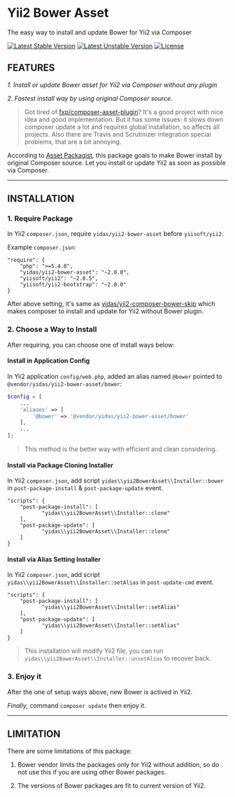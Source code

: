Yii2 Bower Asset
================

The easy way to install and update Bower for Yii2 via Composer

[![Latest Stable Version](https://poser.pugx.org/yidas/yii2-bower-asset/v/stable?format=flat-square)](https://packagist.org/packages/yidas/yii2-bower-asset)
[![Latest Unstable Version](https://poser.pugx.org/yidas/yii2-bower-asset/v/unstable?format=flat-square)](https://packagist.org/packages/yidas/yii2-bower-asset)
[![License](https://poser.pugx.org/yidas/yii2-bower-asset/license?format=flat-square)](https://packagist.org/packages/yidas/yii2-bower-asset)

FEATURES
--------

*1. Install or update Bower asset for Yii2 via Composer without any plugin*

*2. Fastest install way by using original Composer source.*

> Got tired of [fxp/composer-asset-plugin](https://github.com/fxpio/composer-asset-plugin)? It's a good project with nice idea and good implementation. But it has some issues: it slows down composer update a lot and requires global installation, so affects all projects. Also there are Travis and Scrutinizer integration special problems, that are a bit annoying.

According to [Asset Packagist](https://asset-packagist.org/), this package goals to make Bower install by original Composer source. Let you install or update Yii2 as soon as possible via Composer. 

---

INSTALLATION
------------

### 1. Require Package

In Yii2 `composer.json`, require `yidas/yii2-bower-asset` before `yiisoft/yii2`.

Example `composer.json`:

```
"require": {
    "php": ">=5.4.0",
    "yidas/yii2-bower-asset": "~2.0.0",
    "yiisoft/yii2": "~2.0.5",
    "yiisoft/yii2-bootstrap": "~2.0.0"
}
```

After above setting, it's same as [yidas/yii2-composer-bower-skip](https://github.com/yidas/yii2-composer-bower-skip) which makes composer to install and update for Yii2 without Bower plugin.


### 2. Choose a Way to Install

After requiring, you can choose one of install ways below:

#### Install in Application Config

In Yii2 application `config/web.php`, added an alias named `@bower` pointed to `@vendor/yidas/yii2-bower-asset/bower`:

```php
$config = [
    ...
    'aliases' => [
        '@bower' => '@vendor/yidas/yii2-bower-asset/bower'
    ],
    ...
];
```

> This method is the better way with efficient and clean considering.

#### Install via Package Cloning Installer

In Yii2 `composer.json`, add script `yidas\\yii2BowerAsset\\Installer::bower` in `post-package-install` & `post-package-update` event.

```
"scripts": {
    "post-package-install": [
           "yidas\\yii2BowerAsset\\Installer::clone"
    ],
    "post-package-update": [
           "yidas\\yii2BowerAsset\\Installer::clone"
    ]
}
```

#### Install via Alias Setting Installer

In Yii2 `composer.json`, add script `yidas\\yii2BowerAsset\\Installer::setAlias` in `post-update-cmd` event.

```
"scripts": {
    "post-package-install": [
           "yidas\\yii2BowerAsset\\Installer::setAlias"
    ],
    "post-package-update": [
           "yidas\\yii2BowerAsset\\Installer::setAlias"
    ]
}
```

> This installation will modify Yii2 file, you can run `yidas\\yii2BowerAsset\\Installer::unsetAlias` to recover back.

### 3. Enjoy it

After the one of setup ways above, new Bower is actived in Yii2. 

*Finally*, command `composer update` then enjoy it.

---

LIMITATION
----------

There are some limitations of this package:

1. Bower vendor limits the packages only for Yii2 without addition, so do not use this if you are using other Bower packages. 

2. The versions of Bower packages are fit to current version of Yii2.
